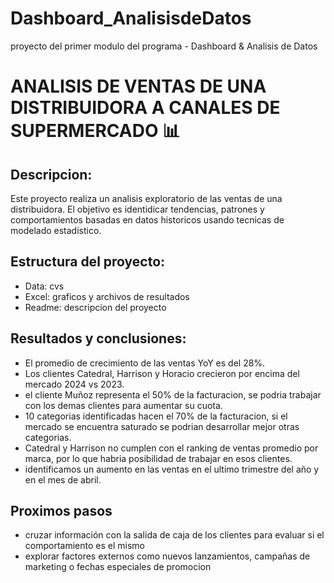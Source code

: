 # Dashboard_AnalisisdeDatos
 proyecto del primer modulo del programa - Dashboard & Analisis de Datos

#  ANALISIS DE VENTAS DE UNA DISTRIBUIDORA A CANALES DE SUPERMERCADO :bar_chart: 

## Descripcion:
Este proyecto realiza un analisis exploratorio de las ventas de una distribuidora. El objetivo es identidicar tendencias, patrones y comportamientos basadas en datos historicos usando tecnicas de modelado
estadistico.

## Estructura del proyecto:
* Data: cvs 
* Excel: graficos y archivos de resultados
* Readme: descripcion del proyecto

## Resultados y conclusiones:
- El promedio de crecimiento de las ventas YoY es del 28%.
- Los clientes Catedral, Harrison y Horacio crecieron por encima del mercado 2024 vs 2023.
- el cliente Muñoz representa el 50% de la facturacion, se podria trabajar con los demas clientes para aumentar su cuota.
- 10 categorias identificadas hacen el 70% de la facturacion, si el mercado se encuentra saturado se podrian desarrollar mejor otras categorias. 
- Catedral y Harrison no cumplen con el ranking de ventas promedio por marca, por lo que habria posibilidad de trabajar en esos clientes.
- identificamos un aumento en las ventas en el ultimo trimestre del año y en el mes de abril. 

## Proximos pasos
- cruzar información con la salida de caja de los clientes para evaluar si el comportamiento es el mismo
- explorar factores externos como nuevos lanzamientos, campañas de marketing o fechas especiales de promocion
